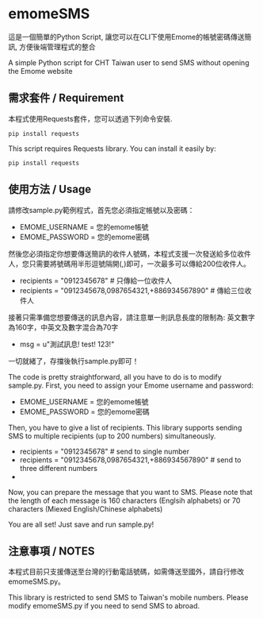# emomeSMS
這是一個簡單的Python Script, 讓您可以在CLI下使用Emome的帳號密碼傳送簡訊, 方便後端管理程式的整合

A simple Python script for CHT Taiwan user to send SMS without opening the Emome website

## 需求套件 / Requirement
本程式使用Requests套件，您可以透過下列命令安裝.
```shell
pip install requests
```

This script requires Requests library. You can install it easily by:
```shell
pip install requests
```

## 使用方法 / Usage
請修改sample.py範例程式，首先您必須指定帳號以及密碼：
* EMOME_USERNAME = 您的emome帳號
* EMOME_PASSWORD = 您的emome密碼

然後您必須指定你想要傳送簡訊的收件人號碼，本程式支援一次發送給多位收件人，您只需要將號碼用半形逗號隔開(,)即可，一次最多可以傳給200位收件人。
* recipients = "0912345678" # 只傳給一位收件人
* recipients = "0912345678,0987654321,+886934567890" # 傳給三位收件人

接著只需準備您想要傳送的訊息內容，請注意單一則訊息長度的限制為: 英文數字為160字，中英文及數字混合為70字
* msg = u"測試訊息! test! 123!"

一切就緒了，存擋後執行sample.py即可！

The code is pretty straightforward, all you have to do is to modify sample.py. First, you need to assign your Emome username and password:
* EMOME_USERNAME = 您的emome帳號
* EMOME_PASSWORD = 您的emome密碼 

Then, you have to give a list of recipients. This library supports sending SMS to multiple recipients (up to 200 numbers) simultaneously.
* recipients = "0912345678" # send to single number
* recipients = "0912345678,0987654321,+886934567890" # send to three different numbers
* 
Now, you can prepare the message that you want to SMS. Please note that the length of each message is 160 characters (Englsih alphabets) or 70 characters (Miexed English/Chinese alphabets)

You are all set! Just save and run sample.py!

## 注意事項 / NOTES
本程式目前只支援傳送至台灣的行動電話號碼，如需傳送至國外，請自行修改emomeSMS.py。

This library is restricted to send SMS to Taiwan's mobile numbers. Please modify emomeSMS.py if you need to send SMS to abroad.
